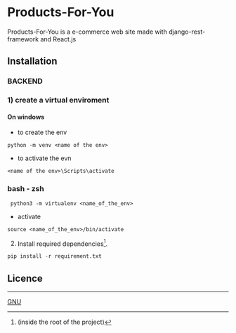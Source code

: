 # Products-For-You

Products-For-You is a e-commerce web site made with django-rest-framework and React.js

## Installation

### BACKEND
### 1) create a virtual enviroment

#### On windows

* to create the env

``python -m venv <name of the env>``

* to activate the evn

``<name of the env>\Scripts\activate``

### bash - zsh
`` python3 -m virtualenv <name_of_the_env>``
* activate

``source <name_of_the_env>/bin/activate``

2) Install required dependencies[^1].


[^1]: (inside the root of the project)
```python
pip install -r requirement.txt
``` 




## Licence
---
[GNU](https://www.gnu.org/licenses/gpl-3.0.html)